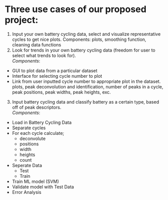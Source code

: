 # Three use cases of our proposed project: 
1. Input your own battery cycling data, select and visualize 
representative cycles to get nice plots.
Components: plots, smoothing function, cleaning data functions  
2. Look for trends in your own battery cycling data (freedom for user 
to select what trends to look for).  
_Components_:
- GUI to plot data from a particular dataset
- Interface for selecting cycle number to plot
- Link from user inputted cycle number to appropriate plot in the 
dataset.
plots, peak 
deconvolution 
and identification, number of 
peaks in a cycle, peak positions, peak widths, peak heights, exc.

3. Input battery cycling data and classify battery as a certain type, 
based off of peak descriptors.  
_Components_: 
- Load in Battery Cycling Data
 - Separate cycles 
 - For each cycle calculate; 
	- deconvolute 
	- positions 
	- width 
	- heights 
	- count 
 - Seperate Data 
	- Test 
	- Train 
 - Train ML model (SVM)  
 - Validate model with Test Data 
 - Error Analysis 
 
